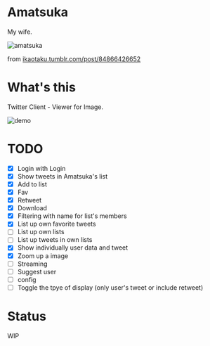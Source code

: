 Amatsuka
=======

My wife.

![amatsuka](https://38.media.tumblr.com/3249e7c1e5e56fa32ea0d2dc29de3be2/tumblr_n54i8vGyOT1s4qvrdo1_500.gif)

from <a href="http://ikaotaku.tumblr.com/post/84866426652" target="_blank">ikaotaku.tumblr.com/post/84866426652</a>


What's this
========

Twitter Client - Viewer for Image.

![demo](https://dl.dropboxusercontent.com/u/31717228/898/Amatsuka/demo_fav_follow_dl.gif)


TODO
======

- [x] Login with Login
- [x] Show tweets in Amatsuka's list
- [x] Add to list
- [x] Fav
- [x] Retweet
- [x] Download
- [x] Filtering with name for list's members
- [x] List up own favorite tweets
- [ ] List up own lists
- [ ] List up tweets in own lists
- [x] Show individually user data and tweet
- [x] Zoom up a image
- [ ] Streaming
- [ ] Suggest user
- [ ] config
- [ ] Toggle the tpye of display (only user's tweet or include retweet)

Status
=======

WIP

